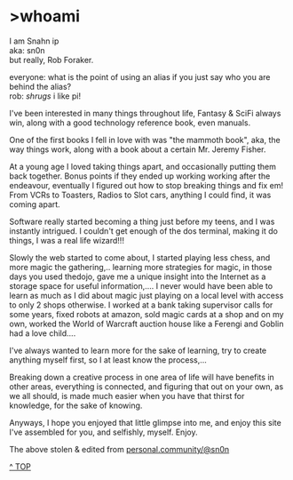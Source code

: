 # &gt;whoami

I am Snahn ip<br />
aka: sn0n <br />
but really, Rob Foraker. 

everyone: what is the point of using an alias if you just say who you are behind the alias?<br />
rob: *shrugs* i like pi!

I've been interested in many things throughout life, Fantasy & SciFi always win, along with a good technology reference book, even manuals. 

One of the first books I fell in love with was "the mammoth book", aka, the way things work, along with a book about a certain Mr. Jeremy Fisher. 

At a young age I loved taking things apart, and occasionally putting them back together. Bonus points if they ended up working working after the endeavour, eventually I figured out how to stop breaking things and fix em! From VCRs to Toasters, Radios to Slot cars, anything I could find, it was coming apart. 

Software really started becoming a thing just before my teens, and I was instantly intrigued. I couldn't get enough of the dos terminal, making it do things, I was a real life wizard!!! 

Slowly the web started to come about, I started playing less chess, and more magic the gathering,.. learning more strategies for magic, in those days you used thedojo, gave me a unique insight into the Internet as a storage space for useful information,.... I never would have been able to learn as much as I did about magic just playing on a local level with access to only 2 shops otherwise. I worked at a bank taking supervisor calls for some years, fixed robots at amazon, sold magic cards at a shop and on my own, worked the World of Warcraft auction house like a Ferengi and Goblin had a love child.... 

I've always wanted to learn more for the sake of learning, try to create anything myself first, so I at least know the process,... 

Breaking down a creative process in one area of life will have benefits in other areas, everything is connected, and figuring that out on your own, as we all should, is made much easier when you have that thirst for knowledge, for the sake of knowing. 

Anyways, I hope you enjoyed that little glimpse into me, and enjoy this site I've assembled for you, and selfishly, myself. Enjoy.

The above stolen & edited from  <a href="https://personal.community/@sn0n">personal.community/@sn0n</a> 


<a class="topOfPage" href="#top" title="Go to the top of this page">^ TOP</a>
